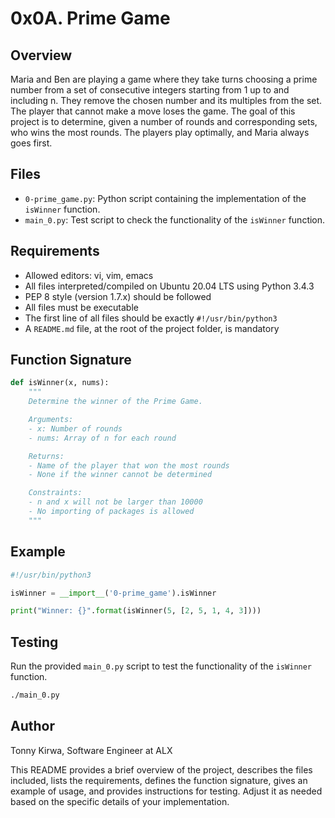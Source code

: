 
# 0x0A. Prime Game

## Overview

Maria and Ben are playing a game where they take turns choosing a prime number from a set of consecutive integers starting from 1 up to and including n. They remove the chosen number and its multiples from the set. The player that cannot make a move loses the game. The goal of this project is to determine, given a number of rounds and corresponding sets, who wins the most rounds. The players play optimally, and Maria always goes first.

## Files

- `0-prime_game.py`: Python script containing the implementation of the `isWinner` function.
- `main_0.py`: Test script to check the functionality of the `isWinner` function.

## Requirements

- Allowed editors: vi, vim, emacs
- All files interpreted/compiled on Ubuntu 20.04 LTS using Python 3.4.3
- PEP 8 style (version 1.7.x) should be followed
- All files must be executable
- The first line of all files should be exactly `#!/usr/bin/python3`
- A `README.md` file, at the root of the project folder, is mandatory

## Function Signature

```python
def isWinner(x, nums):
    """
    Determine the winner of the Prime Game.

    Arguments:
    - x: Number of rounds
    - nums: Array of n for each round

    Returns:
    - Name of the player that won the most rounds
    - None if the winner cannot be determined

    Constraints:
    - n and x will not be larger than 10000
    - No importing of packages is allowed
    """
```

## Example

```python
#!/usr/bin/python3

isWinner = __import__('0-prime_game').isWinner

print("Winner: {}".format(isWinner(5, [2, 5, 1, 4, 3])))
```

## Testing

Run the provided `main_0.py` script to test the functionality of the `isWinner` function.

```bash
./main_0.py
```

## Author

Tonny Kirwa, Software Engineer at ALX

This README provides a brief overview of the project, describes the files included, lists the requirements, defines the function signature, gives an example of usage, and provides instructions for testing. Adjust it as needed based on the specific details of your implementation.
